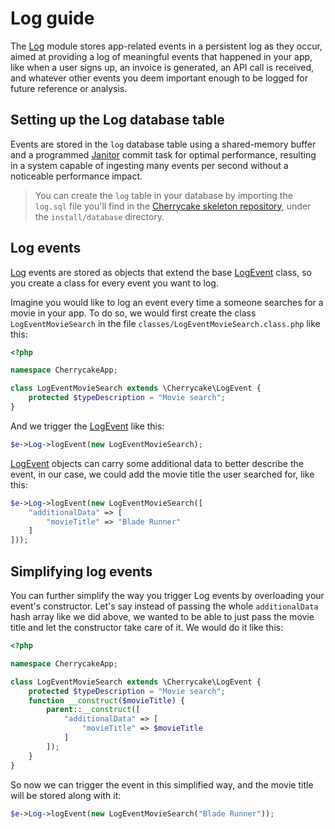 # Log guide

The [Log](../../reference/core-modules/log/) module stores app-related events in a persistent log as they occur, aimed at providing a log of meaningful events that happened in your app, like when a user signs up, an invoice is generated, an API call is received, and whatever other events you deem important enough to be logged for future reference or analysis.

## Setting up the Log database table

Events are stored in the `log` database table using a shared-memory buffer and a programmed [Janitor](../janitor-guide.md) commit task for optimal performance, resulting in a system capable of ingesting many events per second without a noticeable performance impact.

> You can create the `log` table in your database by importing the `log.sql` file you'll find in the [Cherrycake skeleton repository](https://github.com/tin-cat/cherrycake-skeleton), under the `install/database` directory.

## Log events

[Log](../../reference/core-modules/log/) events are stored as objects that extend the base [LogEvent](../../reference/core-classes/logevent/) class, so you create a class for every event you want to log.

Imagine you would like to log an event every time a someone searches for a movie in your app. To do so, we would first create the class `LogEventMovieSearch` in the file `classes/LogEventMovieSearch.class.php` like this:

```php
<?php

namespace CherrycakeApp;

class LogEventMovieSearch extends \Cherrycake\LogEvent {
    protected $typeDescription = "Movie search";
}
```

And we trigger the [LogEvent](../../reference/core-classes/logevent/) like this:

```php
$e->Log->logEvent(new LogEventMovieSearch);
```

[LogEvent](../../reference/core-classes/logevent/) objects can carry some additional data to better describe the event, in our case, we could add the movie title the user searched for, like this:

```php
$e->Log->logEvent(new LogEventMovieSearch([
	"additionalData" => [
		"movieTitle" => "Blade Runner"
	]
]));
```

## Simplifying log events

You can further simplify the way you trigger Log events by overloading your event's constructor. Let's say instead of passing the whole `additionalData` hash array like we did above, we wanted to be able to just pass the movie title and let the constructor take care of it. We would do it like this:

```php
<?php

namespace CherrycakeApp;

class LogEventMovieSearch extends \Cherrycake\LogEvent {
    protected $typeDescription = "Movie search";
    function __construct($movieTitle) {
        parent::__construct([
            "additionalData" => [
                "movieTitle" => $movieTitle
            ]
        ]);
    }
}
```

So now we can trigger the event in this simplified way, and the movie title will be stored along with it:

```php
$e->Log->logEvent(new LogEventMovieSearch("Blade Runner"));
```

